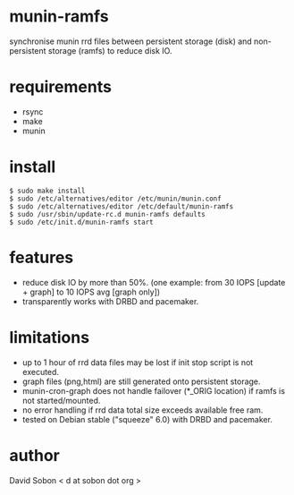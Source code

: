 munin-ramfs
===========

synchronise munin rrd files between persistent storage (disk) and non-persistent
storage (ramfs) to reduce disk IO.

requirements
============
* rsync
* make
* munin

install
=======
```
$ sudo make install
$ sudo /etc/alternatives/editor /etc/munin/munin.conf
$ sudo /etc/alternatives/editor /etc/default/munin-ramfs
$ sudo /usr/sbin/update-rc.d munin-ramfs defaults
$ sudo /etc/init.d/munin-ramfs start
```

features
========
* reduce disk IO by more than 50%.
  (one example: from 30 IOPS [update + graph] to 10 IOPS avg [graph only])
* transparently works with DRBD and pacemaker.

limitations
===========
* up to 1 hour of rrd data files may be lost if init stop script is not executed.
* graph files (png,html) are still generated onto persistent storage.
* munin-cron-graph does not handle failover (*_ORIG location) if ramfs is not started/mounted.
* no error handling if rrd data total size exceeds available free ram.
* tested on Debian stable ("squeeze" 6.0) with DRBD and pacemaker.

author
======
David Sobon &lt; d at sobon dot org &gt;
